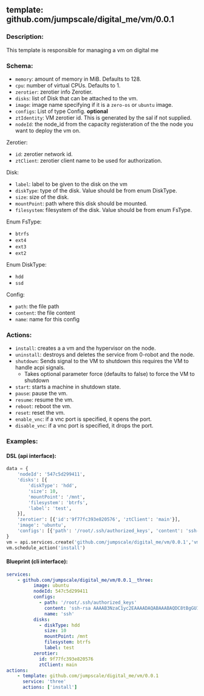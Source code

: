 ## template: github.com/jumpscale/digital_me/vm/0.0.1

### Description:
This template is responsible for managing a vm on digital me

### Schema:

- `memory`: amount of memory in MiB. Defaults to 128.
- `cpu`: number of virtual CPUs. Defaults to 1.
- `zerotier`: zerotier info Zerotier.
- `disks`: list of Disk that can be attached to the vm. 
- `image`: image name specifying if it is a `zero-os` or `ubuntu` image.
- `configs`: List of type Config. **optional**
- `ztIdentity`: VM zerotier id. This is generated by the sal if not supplied.
- `nodeId`: the node_id from the capacity registeration of the the node you want to deploy the vm on.

Zerotier:
- `id`: zerotier network id.
- `ztClient`: zerotier client name to be used for authorization.

Disk:
- `label`: label to be given to the disk on the vm
- `diskType`: type of the disk. Value should be from enum DiskType.
- `size`: size of the disk.
- `mountPoint`: path where this disk should be mounted.
- `filesystem`: filesystem of the disk. Value should be from enum FsType.

Enum FsType:
- `btrfs`
- `ext4`
- `ext3`
- `ext2`

Enum DiskType:
- `hdd`
- `ssd`

Config:
- `path`: the file path 
- `content`: the file content
- `name`: name for this config


### Actions:
- `install`: creates a a vm and the hypervisor on the node.
- `uninstall`: destroys and deletes the service from 0-robot and the node.
- `shutdown`: Sends signal to the VM to shutdown this requires the VM to handle acpi signals.
  - Takes optional parameter force (defaults to false) to force the VM to shutdown
- `start`: starts a machine in shutdown state.
- `pause`: pause the vm.
- `resume`: resume the vm.
- `reboot`: reboot the vm.
- `reset`: reset the vm.
- `enable_vnc`: if a vnc port is specified, it opens the port.
- `disable_vnc`: if a vnc port is specified, it drops the port.

### Examples:
#### DSL (api interface):
```python
data = {
    'nodeId': '547c5d299411',
    'disks': [{
        'diskType': 'hdd',
        'size': 10,
        'mountPoint': '/mnt',
        'filesystem': 'btrfs',
        'label': 'test',
    }],
    'zerotier': [{'id':'9f77fc393e820576', 'ztClient': 'main'}],
    'image': 'ubuntu',
    'configs': [{'path': '/root/.ssh/authorized_keys', 'content': 'ssh-rsa AAAAB3NzaC1yc2EAAAADAQABAAABAQDC8tBgGU1', 'name': 'sshkey'}]
}
vm = api.services.create('github.com/jumpscale/digital_me/vm/0.0.1','vm1', data)
vm.schedule_action('install')
```

#### Blueprint (cli interface):
```yaml
services:
    - github.com/jumpscale/digital_me/vm/0.0.1__three:
          image: ubuntu
          nodeId: 547c5d299411
          configs:
            - path: '/root/.ssh/authorized_keys'
              content: 'ssh-rsa AAAAB3NzaC1yc2EAAAADAQABAAABAQDC8tBgGU1cUablDk6pKgr+sC3HGU8B4jPJp/28lVPR1DPdpJyzgdCUX+t75y8D18G3uHZG34D3zYc33G3KleI7yTy19vlHfQoakP1pJNaGI+Nm2UhvCRsccf+bescLlgJqXECW3eyaufPtwEnSd0TsFL6CEuaSGtsTif9Mkeil4M7+XfTVKFbibbRn7DoFyCQQGIlQOuphMrdaYep1TCsroKLTRU+QKRjvpVl8sGRdMLOuPCCjL77o5tVZUsm2N2HrIUOA2PzAdDS3rATA1HUogiyCNb1cSVJWadqTcdhj8e2qdIANmZFXhwIFZIr92kdMFx9F ser@wonderwoman'
              name: 'ssh'
          disks:
            - diskType: hdd
              size: 10
              mountPoint: /mnt
              filesystem: btrfs
              label: test
          zerotier:
            id: 9f77fc393e820576
            ztClient: main
actions:
    - template: github.com/jumpscale/digital_me/vm/0.0.1
      service: 'three'
      actions: ['install']

```
